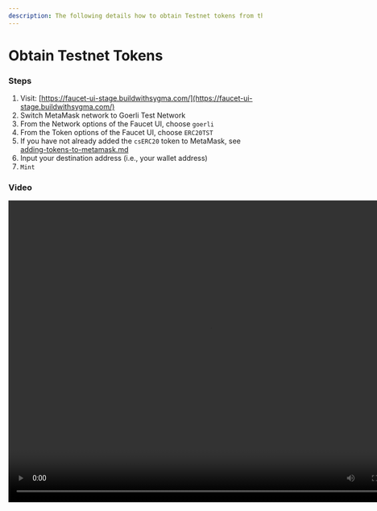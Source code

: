```yaml
---
description: The following details how to obtain Testnet tokens from the Faucet UI.
---
```


# Obtain Testnet Tokens

### Steps

1. Visit: [https://faucet-ui-stage.buildwithsygma.com/](https://faucet-ui-stage.buildwithsygma.com/)
2. Switch MetaMask network to Goerli Test Network
3. From the Network options of the Faucet UI, choose `goerli`
4. From the Token options of the Faucet UI, choose `ERC20TST`
5. If you have not already added the `csERC20` token to MetaMask, see [adding-tokens-to-metamask.md](./02-adding-tokens-to-metamask.md "mention")
6. Input your destination address (i.e., your wallet address)
7. `Mint`

### Video

<video controls="controls" width="800" height="600" name="Göreli Faucet">
  <source src={require('/assets/faucet_erc20_goerli.webm').default}/>
</video>
